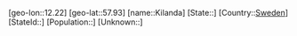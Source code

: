 ﻿---
location: [57.93,12.22]
type: City
tags:
- geo/City


SpocWebEntityId: 31423
isDeleted: false
confidential: public

---
[geo-lon::12.22]
[geo-lat::57.93]
[name::Kilanda]
[State::]
[Country::[Sweden](geo/Continent/Europe/Sweden.md)]
[StateId::]
[Population::]
[Unknown::]

